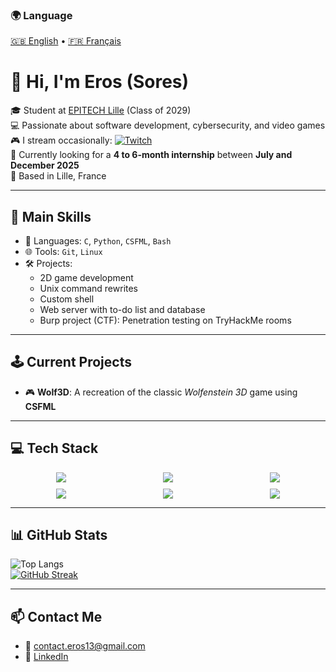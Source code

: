 ### 🌍 Language  
[🇬🇧 English](./README.en.md) • [🇫🇷 Français](./README.md)

# 👋 Hi, I'm Eros (Sores)

🎓 Student at [EPITECH Lille](https://www.epitech.eu/) (Class of 2029)  
💻 Passionate about software development, cybersecurity, and video games  
🎮 I stream occasionally:
[![Twitch](https://img.shields.io/badge/-Live-9146FF?style=flat-square&logo=twitch&logoColor=white)](https://www.twitch.tv/Soresss_)  
🔎 Currently looking for a **4 to 6-month internship** between **July and December 2025**  
📍 Based in Lille, France


---

## 🚀 Main Skills

- 🔧 Languages: `C`, `Python`, `CSFML`, `Bash`
- 🌐 Tools: `Git`, `Linux`
- 🛠️ Projects:
  - 2D game development  
  - Unix command rewrites  
  - Custom shell  
  - Web server with to-do list and database  
  - Burp project (CTF): Penetration testing on TryHackMe rooms

---

## 🕹️ Current Projects

- 🎮 **Wolf3D**: A recreation of the classic *Wolfenstein 3D* game using **CSFML**

---

## 💻 Tech Stack

<div style="display: grid; grid-template-columns: repeat(auto-fit, minmax(150px, 1fr)); gap: 10px; justify-items: center; align-items: center;">
    <img src="https://img.shields.io/badge/Python-3776AB?style=for-the-badge&logo=python&logoColor=white" />
    <img src="https://img.shields.io/badge/Bash%20Script-121011?style=for-the-badge&logo=gnu-bash&logoColor=white" />
    <img src="https://img.shields.io/badge/C-00599C?style=for-the-badge&logo=c&logoColor=white" />
    <img src="https://img.shields.io/badge/GitHub-181717?style=for-the-badge&logo=github&logoColor=white" />
    <img src="https://img.shields.io/badge/Linux-FCC624?style=for-the-badge&logo=linux&logoColor=black" />
    <img src="https://img.shields.io/badge/CSFML-00979D?style=for-the-badge&logo=sfml&logoColor=white" />
</div>

---

## 📊 GitHub Stats

![Top Langs](https://github-readme-stats.vercel.app/api/top-langs/?username=Sores-ss&layout=compact&theme=midnight-purple)  
[![GitHub Streak](https://streak-stats.demolab.com?user=Sores-ss&theme=midnight-purple)](https://git.io/streak-stats)

---

## 📫 Contact Me

- 📧 contact.eros13@gmail.com  
- 💼 [LinkedIn](https://www.linkedin.com/in/erosdelianne/)
